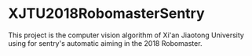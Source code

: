 # XJTU2018RobomasterSentry
This project is the computer vision algorithm of Xi'an Jiaotong University using for sentry's automatic aiming in the 2018 Robomaster.
